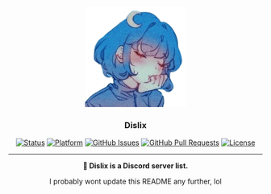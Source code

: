 <p align="center">
  <a href="" rel="noopener">
 <img width=200px height=200px src="./routes/public/images/icon-transparent.png" alt="Dislix Icon"></a>
</p>

<h3 align="center">Dislix</h3>

<div align="center">

[![Status](https://img.shields.io/badge/status-active-success.svg)]()
[![Platform](https://img.shields.io/badge/platform-discord-blue.svg)](https://discord.gg/6VqZYBXJyT)
[![GitHub Issues](https://img.shields.io/github/issues/asciidude/Dislix.svg)](https://github.com/asciidude/Dislix/issues)
[![GitHub Pull Requests](https://img.shields.io/github/issues-pr/asciidude/Dislix.svg)](https://github.com/asciidude/Dislix/pulls)
[![License](https://img.shields.io/badge/license-MIT-blue.svg)](/LICENSE)

</div>

---

<p align="center">
  <strong>
    🤖 Dislix is a Discord server list.
    <br> 
  </strong>
</p>

<p align="center">
  I probably wont update this README any further, lol
</p>